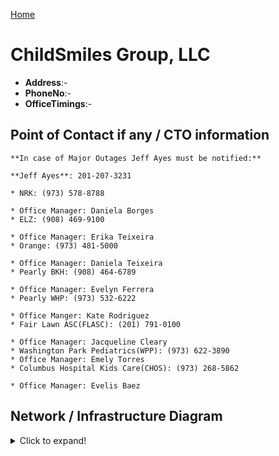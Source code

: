 [Home](../README.md)

# ChildSmiles Group, LLC

- **Address**:-
- **PhoneNo**:-
- **OfficeTimings**:-

## Point of Contact if any / CTO information

    **In case of Major Outages Jeff Ayes must be notified:**

    **Jeff Ayes**: 201-207-3231

    * NRK: (973) 578-8788

    * Office Manager: Daniela Borges
    * ELZ: (908) 469-9100

    * Office Manager: Erika Teixeira
    * Orange: (973) 481-5000

    * Office Manager: Daniela Teixeira
    * Pearly BKH: (908) 464-6789

    * Office Manager: Evelyn Ferrera
    * Pearly WHP: (973) 532-6222

    * Office Manger: Kate Rodriguez
    * Fair Lawn ASC(FLASC): (201) 791-0100

    * Office Manager: Jacqueline Cleary
    * Washington Park Pediatrics(WPP): (973) 622-3890
    * Office Manager: Emely Torres
    * Columbus Hospital Kids Care(CHOS): (973) 268-5862

    * Office Manager: Evelis Baez

## Network / Infrastructure Diagram
<details>

  <summary>Click to expand!</summary>

## Emails info
    Emails are configured on O365

## Important Servers / Functions

There are total **47 servers** in Connectwise for this client (Update later in january in fracture is upgrading)

* **App01** – Front End Server: Brokers User connections to MIDDLE TIER SERVER

* **App02** – Middle Tier Server: Used to connect users to Open Dental Database

* **App03** – Open Dental Database. Ran on Linux Server running MySQL 5.6

* **App03-r** – Open Dental Report Server. This server is running as a SLAVE to the Master Open Dental Server(APP03). All database information is copied for Reporting purposes.

## Printer Info


## File-share Info


## Backups info

    NRK: BK01(10.10.101.250)

    ELZ: BK01(10.10.103.250)

    Orange: BK01(10.100.40.250)

    Pearly(BKH and WHP): BK01(10.10.102.250)

## AV Software info


## Firewall info

## Virtual Environment

    Hyper-V management can be accessed via the following Servers:

    NRK: MON01(10.10.101.249)

    ELZ: MON01(10.10.103.249)

    Orange: MON01(10.100.40.249)

    Pearly(BKH and WHP): MON01(10.10.102.249)


## Important Notes

  * For Flex issues, see this page: https://continuousnet.itglue.com/1946577/docs/5371135#version=published&documentMode=view
  * Printers use SMTP2GO to send Scanned Documents via Email
  * Email utilizes Office 365 + Barracuda Email Security
  * Static IP Assignments for Printers can be found in IT Glue
  * Fair Lawn(FLASC) and Bleeker St(BKR) both use NRK for Domain Authentication
  * BKR and FLASC use ALL Open Dentals from All locations via Red Tunnels and direct Connection to the IP ADRESS of the APP03 Server
  * BKR and FLASC use ALL EZ Dent servers via Red Tunnels and Direct connection to the IP ADDRESS of APP01 Server
  * DHCP is handled on MON01 servers for all large Clinic sites. For FLASC and BKR, SOPHOS handles DHCP
  * Some users have ScreenConnect Logins for Remote Desktop Capabilities. These logins are located in 1Pass.
    
  ### EZdent-i: Pano and 3D Xray Software

  If there is an issue with PANO, 3D imaging, EZ Sensor, or EZdent-I, call VATECH Support

  VATECH Support: 1-888-396-6872 Option 2

  Servers/Port Settings: (Example Below. Same PORT and PORT SETTINGS Will be used by all sites.

   IP of Database must change for each site)
  ![Pano](https://user-images.githubusercontent.com/25838247/147770056-5a5bbb3f-ad9d-42b9-851d-a0d30df7608d.png)

  NRK: 192.168.201.10

  Orange: 10.100.41.10

  ELZ: 192.168.203.10

  ### ROMEXIS(ONLY USED IN BKH AND WHP for 3D/Xray Imaging)

  Romexis Support: Imaging Support – 630-529-2300

  Viewing Software: DEXIS – Installed on local computer and points to 192.168.202.10

  ### Open Dental: Practice Management Software

  Open Dental Install located on \\app01\OpenDentImages\SetupFiles\**InsertLatestVersion** for every location. Current Version: 20.1.49

  If there is an issue with Open Dental Servers, Call Open Dental Support:

  Open Dental Support: 503-363-5432

  Hours of operation (Pacific time)
  Support Hours:
  Monday - Thursday 5:00 am to 5:25 pm
  Friday 5:00 am to 5:00 pm
  Saturday 7:00 am to 3:00 pm
  Sunday 7:00am to 11:00 am

  ### Orange:

  App01: 10.10.41.10

  App02: 10.100.41.11

  App03: 10.100.41.26

  Middle Tier - http://APP02.orange.smiles.com/OpenDentalServer/ServiceMain.asmx

  ![orange](https://user-images.githubusercontent.com/25838247/147773271-c3e50c54-fb94-466c-b6a0-853a19392707.png)

  Direct to server: (Only use in cases where Middle Tier is not working)

   App03 OR 10.100.41.26. Password can be found in 1Pass

  ![orange2](https://user-images.githubusercontent.com/25838247/147773331-7708366f-8539-4d4e-a170-8e23a4c44ff9.png)

  ### NRK

  Connection: opendental.nrk.smiles.com

  Direct connection to App03/192.168.201.26 Is also a viable solution for connection.
  ![NRK](https://user-images.githubusercontent.com/25838247/147773517-5e52b303-1ecb-42a9-8f9f-b8cda91e171b.png)

  Direct connection to App03/192.168.201.26 Is also a viable solution for connection.

  App01: 192.168.201.10

  App02: 192.168.201.11

  App03: 192.168.201.26

  App03-r: 192.168.201.25

  ### ELZ

  Connection: opendental.nrk.smiles.com

  Direct connection to App03/192.168.201.26 Is also a viable solution for connection.

  ![ELZ](https://user-images.githubusercontent.com/25838247/147774225-02f77d61-c0af-426d-ae50-cffe400a0fa9.png)

  App01: 192.168.203.10

  App02: 192.168.203.11

  App03: 192.168.203.26

  App03-r: 192.168.203.25

  **Pearly BKH + Pearly WHP**(servers shared by both locations)

  **Middle Tier**: http://APP02.bkh.pearly.com/OpenDentalServer/ServiceMain.asmx

  Direct connection to App03/192.168.202.26 Is also a viable solution for connection.

  ![PearlyBHK](https://user-images.githubusercontent.com/25838247/147774366-9ea2ee83-1356-4011-a20b-64085614797f.png)

  App01: 192.168.202.10

  App02: 192.168.202.11

  App03: 192.168.202.26

  App03-r: 192.168.202.25

